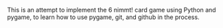 This is an attempt to implement the 6 nimmt! card game using Python and pygame, to learn how to use pygame, git, and github in the process.
